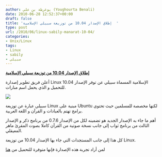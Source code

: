 ```yaml
---
author: يوغرطة بن علي (Youghourta Benali)
date: 2010-06-28 12:52:37+00:00
draft: false
title: 'إطلاق الإصدار 10.04 من توزيعة سبيلي الإسلامية  '
type: post
url: /2010/06/linux-sabily-manarat-10-04/
categories:
- Unix/Linux
tags:
- Linux
- sabily
- سبيلي
---
```


**[](http://www.it-scoop.com/2010/06/Linux-sabily-manarat-10-04)[إطلاق الإصدار 10.04 من توزيعة سبيلي الإسلامية](http://www.it-scoop.com/2010/06/Linux-sabily-manarat-10-04)**




أعلن فريق تطوير إصدارة Linux الإسلامية المسماة سبيلي عن توفر الإصدار 10.04 للتحميل و الذي يحمل اسم منارات.




**[![](http://www.sabily.org/website/images/stories/ubuntume.png  )
](http://www.it-scoop.com/2010/06/Linux-sabily-manarat-10-04)**


سبيلي عبارة عن توزيعة Linux مبنية على Ubuntu لكنها مخصصة للمسلمين حيث تحتوي برامج تهتم بالعبادات و القرآن و اللغة العربية.

أهم ما جاء به الإصدار الجديد هو تضمينه لكل من الإصدار 0.7.6 من برنامج ذكر و الإصدار الثالث من برنامج ثواب إلى جانب نسخة صوتية من القرآن كاملا بصوت المقرئ ماهر المعيقلي.

كل هذا إلى جانب المستجدات التي جاء بها الإصدار 10.04 من توزيعة Linux.

لمن أراد تجربة هذه الإصدارة فإنها متوفرة للتحميل من [هنا](http://www.sabily.org/website/index.php/en/sabily/downloads)

